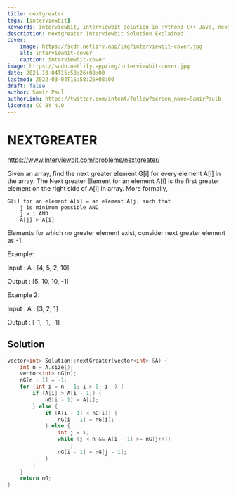 ```yaml
---
title: nextgreater
tags: [interviewbit]
keywords: interviewbit, interviewbit solution in Python3 C++ Java, nextgreater solution
description: nextgreater Interviewbit Solution Explained
cover:
    image: https://scdn.netlify.app/img/interviewbit-cover.jpg
    alt: interviewbit-cover
    caption: interviewbit-cover
image: https://scdn.netlify.app/img/interviewbit-cover.jpg
date: 2021-10-04T15:58:26+08:00
lastmod: 2022-03-04T15:58:26+08:00
draft: false
author: Samir Paul
authorLink: https://twitter.com/intent/follow?screen_name=SamirPaulb
license: CC BY 4.0
---
```


# NEXTGREATER

https://www.interviewbit.com/problems/nextgreater/

Given an array, find the next greater element G[i] for every element A[i] in the array. The Next greater Element for an element A[i] is the first greater element on the right side of A[i] in array. 
More formally,
```
G[i] for an element A[i] = an element A[j] such that 
    j is minimum possible AND 
    j > i AND
    A[j] > A[i]
```
Elements for which no greater element exist, consider next greater element as -1.

Example:

Input : A : [4, 5, 2, 10]

Output : [5, 10, 10, -1]

Example 2:

Input : A : [3, 2, 1]

Output : [-1, -1, -1]


## Solution

```cpp
vector<int> Solution::nextGreater(vector<int> &A) {
    int n = A.size();
    vector<int> nG(n);
    nG[n - 1] = -1;
    for (int i = n - 1; i > 0; i--) {
        if (A[i] > A[i - 1]) {
            nG[i - 1] = A[i];
        } else {
            if (A[i - 1] < nG[i]) {
                nG[i - 1] = nG[i];
            } else {
                int j = i;
                while (j < n && A[i - 1] >= nG[j++])
                    ;
                nG[i - 1] = nG[j - 1];
            }
        }
    }
    return nG;
}
```
